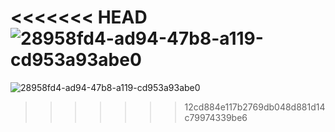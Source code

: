<<<<<<< HEAD
![28958fd4-ad94-47b8-a119-cd953a93abe0](https://user-images.githubusercontent.com/118954576/215508814-2478686b-5a4f-428f-9eb5-32a6cca0f0a5.jpg)
=======
![28958fd4-ad94-47b8-a119-cd953a93abe0](https://user-images.githubusercontent.com/118954576/215508814-2478686b-5a4f-428f-9eb5-32a6cca0f0a5.jpg)
>>>>>>> 12cd884e117b2769db048d881d14c79974339be6
